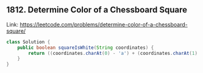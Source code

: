 ## 1812. Determine Color of a Chessboard Square
Link: https://leetcode.com/problems/determine-color-of-a-chessboard-square/

```java
class Solution {
    public boolean squareIsWhite(String coordinates) {
        return ((coordinates.charAt(0) - 'a') + (coordinates.charAt(1) - '1'))%2 == 0 ? false : true;
    }
}

```